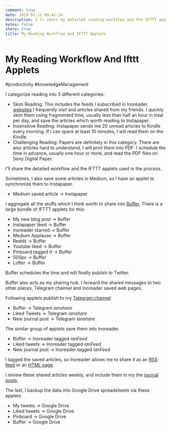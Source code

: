 ```yaml
---
comment: true
date: 2019-01-12 09:41:28
description: I'll share my detailed reading workflow and the IFTTT applets used in the process.
katex: false
share: true
title: My Reading Workflow and IFTTT Applets
---
```


# My Reading Workflow And Ifttt Applets

#productivity #knowledgeManagement

I categorize reading into 3 different categories:

- Skim Reading: This includes the feeds I subscribed in Inoreader, [websites](https://pinboard.in/u:iany/t:Updates/) I frequently visit and articles shared from my friends. I quickly skim them using fragmented time, usually less than half an hour in total per day, and save the articles which worth reading to Instapaper.
- Insensitive Reading: Instapaper sends me 20 unread articles to Kindle every morning. If I can spare at least 10 minutes, I will read them on the Kindle. 
- Challenging Reading: Papers are definitely in this category. There are also articles hard to understand, I will print them into PDF. I schedule the time in advance, usually one hour or more, and read the PDF files on Sony Digital Paper.

I'll share the detailed workflow and the IFTTT applets used in the process.

<!--more-->

Sometimes, I also save some articles in Medium, so I have an applet to synchronize them to Instapaper.

- Medium saved article → Instapaper

I aggregate all the stuffs which I think worth to share into [Buffer](https://buffer.com/). There is a large bundle of IFTTT applets for this:

- My new blog post → Buffer
- Instapaper liked → Buffer
- Inoreader starred → Buffer
- Medium Applause → Buffer
- Reddit → Buffer
- Youtube liked → Buffer
- Pinboard tagged *tt* → Buffer
- 500px → Buffer
- Lofter → Buffer

Buffer schedules the time and will finally publish to Twitter.

Buffer also acts as my sharing hub. I forward the shared messages to two other places, Telegram channel and Inoreader saved web pages.

Following applets publish to my [Telegram channel](https://t.me/ianshare)

- Buffer → Telegram *ianshare*
- Liked Tweets → Telegram *ianshare*
- New journal post → Telegram *ianshare*

The similar group of applets save them into Inoreader.

- Buffer → Inoreader tagged *ianFeed*
- Liked tweets → Inoreader tagged *ianFeed*
- New journal post → Inoreader tagged *ianFeed*

I tagged the saved articles, so Inoreader allows me to share it as an [RSS feed](https://www.inoreader.com/stream/user/1005740962/tag/ianFeed) or an [HTML page](https://www.inoreader.com/stream/user/1005740962/tag/ianFeed/view/html?cs=m).

I review these shared articles weekly, and include them in my the [journal posts](https://u.iany.me/journal).

The last, I backup the data into Google Drive spreadsheets via these applets.

- My tweets → Google Drive
- Liked tweets → Google Drive
- Pinboard → Google Drive
- Buffer → Google Drive
